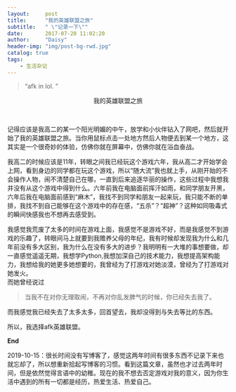 ```yaml
---
layout:     post
title:      "我的英雄联盟之旅"
subtitle:   " \"记录一下\""
date:       2017-07-20 11:02:20
author:     "Daisy"
header-img: "img/post-bg-rwd.jpg"
catalog: true
tags:
    - 生活杂记
---
```


> “afk in lol. ”

<p align="center">我的英雄联盟之旅</p><br>

   记得应该是我高二的某一个阳光明媚的中午，放学和小伙伴钻入了网吧，然后就开始了我的英雄联盟之旅。当你用鼠标点击一处地方然后人物便去到某一个地方，这其实是一个很奇妙的体验，仿佛你就在屏幕中，仿佛你就在浴血奋战。

   我高二的时候应该是11年，转眼之间我已经玩这个游戏六年，我从高二才开始学会上网，看到身边的同学都在玩这个游戏，所以“随大流”我也就上手，从刚开始的不会操作人物，闹不清楚自己在哪，一直到后来追逐华丽的操作，这些过程中我想我并没有从这个游戏中得到什么。六年前我在电脑面前挥汗如雨，和同学朋友开黑，六年后我在电脑面前感到“麻木”，我找不到同学和朋友一起来玩，我只能不断的单排，我找不到自己能够在这个游戏中的存在感，“五杀”？“超神”？这种如同吸毒式的瞬间快感我也不想再去感受到。

   我感觉我荒废了太多的时间在游戏上面，我感觉不是游戏不好，而是我感觉不到游戏的乐趣了，转眼间马上就要到我赡养父母的年纪，我有时候却发现我为什么和几年前没有多大区别，我为什么在没有多大的进步？我明明有一大堆的事想要做，却一直感觉遥遥无期，我想学Python,我想加深自己的技术能力，我想提高架构能力，我想给我的她更多她想要的，我曾经为了打游戏对她淡漠，曾经为了打游戏对她发火。<br>而她曾经说过
> 当我不在对你无理取闹，不再对你乱发脾气的时候，你已经失去我了。

   而我感觉我已经失去了太多太多，回首望去，我却没得到与失去等比的东西。

   所以，我选择afk英雄联盟。

   **End**

2019-10-15：很长时间没有写博客了，感觉这两年时间有很多东西不记录下来也就忘却了，所以想重新拾起写博客的习惯。看到这篇文章，虽然也才过去两年时间，但是依然觉得言语中的幼稚。现在的我不想去否定游戏对我的意义，因为你生活中遇到的所有一切都是经历，热爱生活、热爱自己。





